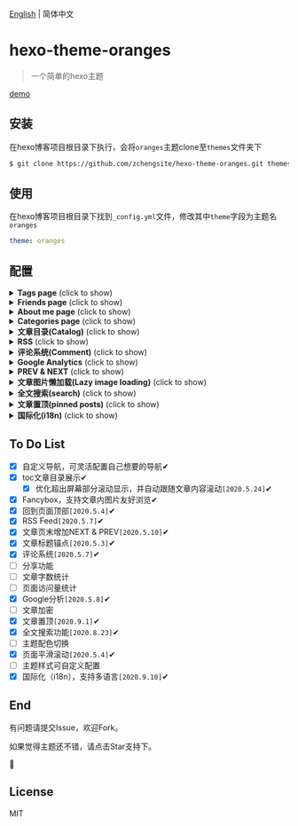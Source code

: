[English](https://github.com/zchengsite/hexo-theme-oranges/blob/master/README.md) | 简体中文

# hexo-theme-oranges

> 一个简单的hexo主题

[demo](https://hexo.theme.oranges.zcheng.site/)

## 安装

在hexo博客项目根目录下执行，会将`oranges`主题clone至`themes`文件夹下

```bash
$ git clone https://github.com/zchengsite/hexo-theme-oranges.git themes/oranges
```

## 使用

在hexo博客项目根目录下找到`_config.yml`文件，修改其中`theme`字段为主题名`oranges`

```yml
theme: oranges
```

## 配置

<details>
  <summary><b>Tags page</b> (click to show)</summary>

在hexo博客项目根目录下执行，在`source`文件夹下生成`tags`文件夹

```bash
$ hexo new page tags
```

接着修改`tags`文件夹下`index`为以下内容

```markdown
---
title: tags
date: 2019-05-03 12:03:35
type: "tags"
categories:
tags:
---
```

并在主题配置文件`_config.yml`修改对应`enable`为`true`，如不想展示，设置为`false`即可

```yml
navbar:
  -
    name: 标签
    enable: true
    path: /tags/
```

</details>

<details>
  <summary><b>Friends page</b> (click to show)</summary>

在hexo博客项目根目录下执行，在`source`文件夹下生成`friends`文件夹

```bash
$ hexo new page friends
```

接着修改`friends`文件夹下`index`为以下内容

```markdown
---
title: tags
date: 2019-05-03 12:03:35
type: "friends"
categories:
tags:
---
```

并在主题配置文件`_config.yml`修改对应`enable`为`true`，如不想展示，设置为`false`即可

```yml
navbar:
  -
    name: 朋友
    enable: true
    path: /friends/
```
</details>

<details>
  <summary><b>About me page</b> (click to show)</summary>

在hexo博客项目根目录下执行，在`source`文件夹下生成`about`文件夹

```bash
$ hexo new page about
```

接着修改`about`文件夹下`index`为以下内容

```markdown
---
title: tags
date: 2019-05-03 12:03:35
type: "about"
categories:
tags:
---
```

并在主题配置文件`_config.yml`修改对应`enable`为`true`，如不想展示，设置为`false`即可

```yml
navbar:
  -
    name: 关于我
    enable: true
    path: /about/
```

</details>

<details>
  <summary><b>Categories page</b> (click to show)</summary>

在hexo博客项目根目录下执行，在`source`文件夹下生成`categories`文件夹

```bash
$ hexo new page categories
```

接着修改`categories`文件夹下`index`为以下内容

```markdown
---
title: tags
date: 2019-05-03 12:03:35
type: "categories"
categories:
tags:
---
```

并在主题配置文件`_config.yml`修改对应`enable`为`true`，如不想展示，设置为`false`即可

```yml
navbar:
  -
    name: 分类
    enable: true
    path: /categories/
```

</details>

<details>
  <summary><b>文章目录(Catalog)</b> (click to show)</summary>

主题配置文件`_config.yml`下`catalog`修改`enable`为`true`，如不想展示，设置为`false`即可

```yml
catalog:
  enable: true
```

</details>

<details>
  <summary><b>RSS</b> (click to show)</summary>

1.安装`hexo-generator-feed`[官方插件](https://github.com/hexojs/hexo-generator-feed)

```shell
$ npm install hexo-generator-feed --save
```

2.在博客项目配置文件`_config.yml`(非主题配置文件)增加:

```yml
feed:
  type: atom
  path: atom.xml
  limit: 20
  hub:
  content:
  content_limit: 140
  content_limit_delim: ' '
  order_by: -date
  icon: icon.png
  autodiscovery: true
  template:
```

3.开启rss按钮
在主题配置文件`_config.yml`增加页脚项:

```yml
footer:
  social:
    -
      name: rss
      icon: rss
      path: atom.xml
```

</details>

<details>
  <summary><b>评论系统(Comment)</b> (click to show)</summary>

1.确保主题配置文件`_config.yml`下`comments`->`enable: true`

2.目前支持以下几种评论插件
  - [valine](https://valine.js.org/quickstart.html)
  - [gitalk](https://github.com/gitalk/gitalk#usage)
  - [disqus](https://disqus.com)(需科学上网)

3.如需使用，修改相应评论下`enable: true`

4.查看评论插件官方教程获取相应的字段填入即可使用

以`valine`为例，注册`valine`并获取`appId`&`appKey`填入即可使用

```yml
comments:
  enable: true
  valine:
    # https://valine.js.org/quickstart.html#%E8%8E%B7%E5%8F%96APP-ID-%E5%92%8C-APP-Key
    enable: true
    appId: xxxxxxxx
    appKey: xxxxxxxxx
    placeholder: welcome!
    avatar: retro
```

</details>

<details>
  <summary><b>Google Analytics</b> (click to show)</summary>

[Google Analytics](https://analytics.google.com)
注册Google分析账号，在管理/创建媒体资源/选择网站/填写相关信息后得到跟踪Id，一般格式为UA-xxxxxxx-x
如之前已有注册账号，在管理/跟踪信息/跟踪代码/找到跟踪ID，一般格式为UA-xxxxxxx-x

```yml
gtag:
  enable: true
  gtagkey: UA-xxxxxxx-x
```

</details>

<details>
  <summary><b>PREV & NEXT</b> (click to show)</summary>

文章末尾的上一篇与下一篇功能。

```yml
prevnext:
  enable: true
```

</details>

<details>
  <summary><b>文章图片懒加载(Lazy image loading)</b> (click to show)</summary>

安装插件[hexo-lazyload-image](https://github.com/Troy-Yang/hexo-lazyload-image)

```bash
$ npm install hexo-lazyload-image --save
```

项目配置文件`_config.yml`（非主题配置文件）下添加：

```yml
lazyload:
  enable: true
  onlypost: false # optional
  loadingImg: # optional eg ./images/loading.gif
  isSPA: false # optional
```

详情可见[hexo-lazyload-image](https://github.com/Troy-Yang/hexo-lazyload-image)

</details>

<details>
  <summary><b>全文搜索(search)</b> (click to show)</summary>

  1.安装插件[hexo-generator-search](https://github.com/wzpan/hexo-generator-search)

  ```bash
  $ npm install hexo-generator-search --save
  ```

  2.项目配置文件`_config.yml`（非主题配置文件）下添加：

  ```yml
  search:
    path: search.xml
    field: post
    content: true
  ```

  详情可见[hexo-generator-search](https://github.com/wzpan/hexo-generator-search)

  3.主题配置文件`_config.yml`下找到`search`，修改`enable`为`true`:

  ```yml
    # 文章搜索
    search:
      enable: true
      placeholder: 搜索...
  ```

</details>

<details>
  <summary><b>文章置顶(pinned posts)</b> (click to show)</summary>

  1.安装插件[hexo-generator-index-pin-top](https://github.com/netcan/hexo-generator-index-pin-top)。

  ```bash
  $ npm uninstall hexo-generator-index --save
  $ npm install hexo-generator-index-pin-top --save
  ```

  2.项目配置文件`_config.yml`（非主题配置文件）下添加（如已有请忽略）：

  ```yml
  index_generator:
    path: ''
    per_page: 10
    order_by: -date
  ```

  详情可见[hexo-generator-index-pin-top](https://github.com/netcan/hexo-generator-index-pin-top)。

  3.在所需置顶的文章front-matter头中添加`top: true`即可：

  ```markdown
  ---
  title: Hello World
  date: 2020-03-11 14:19:04
  top: true
  tags:
  - Welcome
  categories:
  - [Welcome, 欢迎]
---
  ```
  4.重启服务后，可在主页文章标题看到置顶图标。

</details>

<details>
  <summary><b>国际化(i18n)</b> (click to show)</summary>

  现在页面部分元素支持以不同语言显示，通过修改项目配置文件`_config.yml`（非主题配置文件）中的`language`:

  举几个例子：
  
  英文：
  ```yml
  language: en
  ```
  中文：
  ```yml
  language: zh-CN
  ```
  日文：
  ```yml
  language: ja
  ```

  默认值为`en`，可选项在主题下`languages`语言文件中查看，修改为对应文件名即可。
  
</details>

## To Do List

- [x] 自定义导航，可灵活配置自己想要的导航✔
- [x] toc文章目录展示✔
  - [x] 优化超出屏幕部分滚动显示，并自动跟随文章内容滚动`[2020.5.24]`✔
- [x] Fancybox，支持文章内图片友好浏览✔
- [x] 回到页面顶部`[2020.5.4]`✔
- [x] RSS Feed`[2020.5.7]`✔
- [x] 文章页末增加NEXT & PREV`[2020.5.10]`✔
- [x] 文章标题锚点`[2020.5.3]`✔
- [x] 评论系统`[2020.5.7]`✔
- [ ] 分享功能
- [ ] 文章字数统计
- [ ] 页面访问量统计
- [x] Google分析`[2020.5.8]`✔
- [ ] 文章加密
- [x] 文章置顶`[2020.9.1]`✔
- [x] 全文搜索功能`[2020.8.23]`✔
- [ ] 主题配色切换
- [x] 页面平滑滚动`[2020.5.4]`✔
- [ ] 主题样式可自定义配置
- [x] 国际化（i18n），支持多语言`[2020.9.10]`✔

## End

有问题请提交Issue，欢迎Fork。

如果觉得主题还不错，请点击Star支持下。

🍻

## License

MIT
